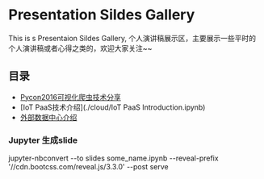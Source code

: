 # Presentation Sildes Gallery

This is s Presentaion Sildes Gallery, 个人演讲稿展示区，主要展示一些平时的个人演讲稿或者心得之类的，欢迎大家关注~~

## 目录
-	[Pycon2016可视化爬虫技术分享](./Pycon2016/Pycon2016.slides.html)
-	[IoT PaaS技术介绍](./cloud/IoT PaaS Introduction.ipynb)
-	[外部数据中心介绍](./DataCenter/DataCenter.ipynb)

### Jupyter 生成slide

jupyter-nbconvert --to slides some_name.ipynb --reveal-prefix '//cdn.bootcss.com/reveal.js/3.3.0' --post serve